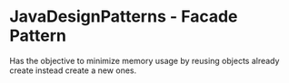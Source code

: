 # JavaDesignPatterns - Facade Pattern

Has the objective to minimize memory usage by reusing objects already create instead create a new ones.
